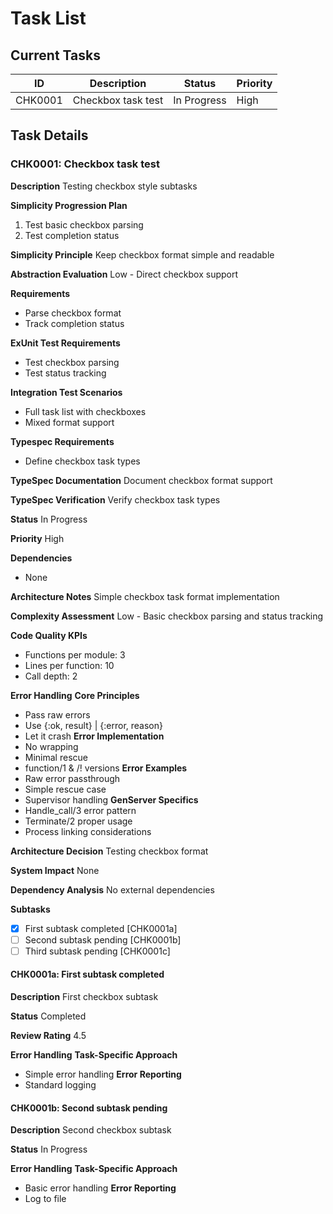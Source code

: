 # Task List

## Current Tasks

| ID      | Description          | Status      | Priority |
| ------- | -------------------- | ----------- | -------- |
| CHK0001 | Checkbox task test   | In Progress | High     |

## Task Details

### CHK0001: Checkbox task test

**Description**
Testing checkbox style subtasks

**Simplicity Progression Plan**
1. Test basic checkbox parsing
2. Test completion status

**Simplicity Principle**
Keep checkbox format simple and readable

**Abstraction Evaluation**
Low - Direct checkbox support

**Requirements**
- Parse checkbox format
- Track completion status

**ExUnit Test Requirements**
- Test checkbox parsing
- Test status tracking

**Integration Test Scenarios**
- Full task list with checkboxes
- Mixed format support

**Typespec Requirements**
- Define checkbox task types

**TypeSpec Documentation**
Document checkbox format support

**TypeSpec Verification**
Verify checkbox task types

**Status**
In Progress

**Priority**
High

**Dependencies**
- None

**Architecture Notes**
Simple checkbox task format implementation

**Complexity Assessment**
Low - Basic checkbox parsing and status tracking

**Code Quality KPIs**
- Functions per module: 3
- Lines per function: 10
- Call depth: 2

**Error Handling**
**Core Principles**
- Pass raw errors
- Use {:ok, result} | {:error, reason}
- Let it crash
**Error Implementation**
- No wrapping
- Minimal rescue
- function/1 & /! versions
**Error Examples**
- Raw error passthrough
- Simple rescue case
- Supervisor handling
**GenServer Specifics**
- Handle_call/3 error pattern
- Terminate/2 proper usage
- Process linking considerations

**Architecture Decision**
Testing checkbox format

**System Impact**
None

**Dependency Analysis**
No external dependencies

**Subtasks**
- [x] First subtask completed [CHK0001a]
- [ ] Second subtask pending [CHK0001b]
- [ ] Third subtask pending [CHK0001c]

#### CHK0001a: First subtask completed

**Description**
First checkbox subtask

**Status**
Completed

**Review Rating**
4.5

**Error Handling**
**Task-Specific Approach**
- Simple error handling
**Error Reporting**
- Standard logging

#### CHK0001b: Second subtask pending

**Description**
Second checkbox subtask

**Status**
In Progress

**Error Handling**
**Task-Specific Approach**
- Basic error handling
**Error Reporting**
- Log to file